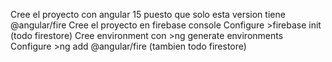 Cree el proyecto con angular 15 puesto que solo esta version tiene @angular/fire
Cree el proyecto en firebase console
Configure >firebase init (todo firestore)
Cree environment con >ng generate environments
Configure >ng add @angular/fire (tambien todo firestore)
